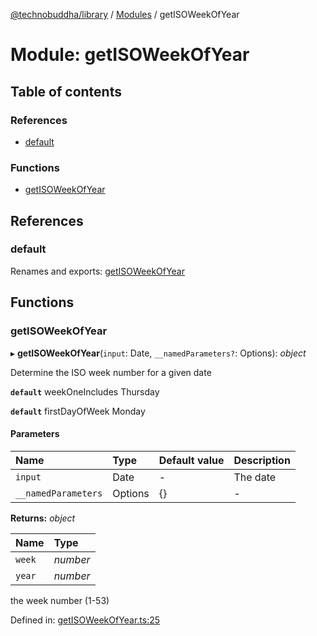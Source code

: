 [@technobuddha/library](../../README.md) / [Modules](../Modules.md) / getISOWeekOfYear

# Module: getISOWeekOfYear

## Table of contents

### References

- [default](getisoweekofyear.md#default)

### Functions

- [getISOWeekOfYear](getisoweekofyear.md#getisoweekofyear)

## References

### default

Renames and exports: [getISOWeekOfYear](getisoweekofyear.md#getisoweekofyear)

## Functions

### getISOWeekOfYear

▸ **getISOWeekOfYear**(`input`: Date, `__namedParameters?`: Options): *object*

Determine the ISO week number for a given date

**`default`** weekOneIncludes Thursday

**`default`** firstDayOfWeek Monday

#### Parameters

| Name | Type | Default value | Description |
| :------ | :------ | :------ | :------ |
| `input` | Date | - | The date |
| `__namedParameters` | Options | {} | - |

**Returns:** *object*

| Name | Type |
| :------ | :------ |
| `week` | *number* |
| `year` | *number* |

the week number (1-53)

Defined in: [getISOWeekOfYear.ts:25](../../src/getISOWeekOfYear.ts#L25)

